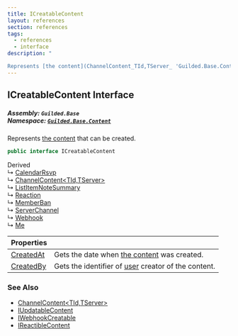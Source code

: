 ```yaml
---
title: ICreatableContent
layout: references
section: references
tags:
  - references
  - interface
description: "

Represents [the content](ChannelContent_TId,TServer_ 'Guilded.Base.Content.ChannelContent<TId,TServer>') that can be created."
---
```


## ICreatableContent Interface
##### **Assembly:** `Guilded.Base`<br/>**Namespace:** [`Guilded.Base.Content`](Guilded.Base.Content 'Guilded.Base.Content')

Represents [the content](ChannelContent_TId,TServer_ 'Guilded.Base.Content.ChannelContent<TId,TServer>') that can be created.

```csharp
public interface ICreatableContent
```

Derived  
&#8627; [CalendarRsvp](CalendarRsvp 'Guilded.Base.Content.CalendarRsvp')  
&#8627; [ChannelContent&lt;TId,TServer&gt;](ChannelContent_TId,TServer_ 'Guilded.Base.Content.ChannelContent<TId,TServer>')  
&#8627; [ListItemNoteSummary](ListItemNoteSummary 'Guilded.Base.Content.ListItemNoteSummary')  
&#8627; [Reaction](Reaction 'Guilded.Base.Content.Reaction')  
&#8627; [MemberBan](MemberBan 'Guilded.Base.Servers.MemberBan')  
&#8627; [ServerChannel](ServerChannel 'Guilded.Base.Servers.ServerChannel')  
&#8627; [Webhook](Webhook 'Guilded.Base.Servers.Webhook')  
&#8627; [Me](Me 'Guilded.Base.Users.Me')

| Properties | |
| :--- | :--- |
| [CreatedAt](ICreatableContent.CreatedAt 'Guilded.Base.Content.ICreatableContent.CreatedAt') | Gets the date when [the content](ChannelContent_TId,TServer_ 'Guilded.Base.Content.ChannelContent<TId,TServer>') was created. |
| [CreatedBy](ICreatableContent.CreatedBy 'Guilded.Base.Content.ICreatableContent.CreatedBy') | Gets the identifier of [user](User 'Guilded.Base.Users.User') creator of the content. |

### See Also
- [ChannelContent&lt;TId,TServer&gt;](ChannelContent_TId,TServer_ 'Guilded.Base.Content.ChannelContent<TId,TServer>')
- [IUpdatableContent](IUpdatableContent 'Guilded.Base.Content.IUpdatableContent')
- [IWebhookCreatable](IWebhookCreatable 'Guilded.Base.Content.IWebhookCreatable')
- [IReactibleContent](IReactibleContent 'Guilded.Base.Content.IReactibleContent')